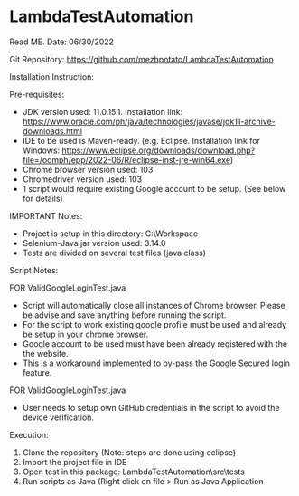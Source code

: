 # LambdaTestAutomation

Read ME. Date: 06/30/2022

Git Repository: https://github.com/mezhpotato/LambdaTestAutomation


Installation Instruction:


Pre-requisites:
- JDK version used: 11.0.15.1. Installation link: https://www.oracle.com/ph/java/technologies/javase/jdk11-archive-downloads.html
- IDE to be used is Maven-ready. (e.g. Eclipse. Installation link for Windows: https://www.eclipse.org/downloads/download.php?file=/oomph/epp/2022-06/R/eclipse-inst-jre-win64.exe)
- Chrome browser version used: 103
- Chromedriver version used: 103
- 1 script would require existing Google account to be setup. (See below for details)


IMPORTANT Notes:
- Project is setup in this directory: C:\Workspace
- Selenium-Java jar version used: 3.14.0
- Tests are divided on several test files (java class)

Script Notes:

FOR ValidGoogleLoginTest.java 
- Script will automatically close all instances of Chrome browser. Please be advise and save anything before running the script.
- For the script to work existing google profile must be used and already be setup in your chrome browser.
- Google account to be used must have been already registered with the the website.
- This is a workaround implemented to by-pass the Google Secured login feature.

FOR ValidGoogleLoginTest.java 
- User needs to setup own GitHub credentials in the script to avoid the device verification.

Execution:
1. Clone the repository
(Note: steps are done using eclipse)
2. Import the project file in IDE
3. Open test in this package: LambdaTestAutomation\src\tests
4. Run scripts as Java (Right click on file > Run as Java Application
